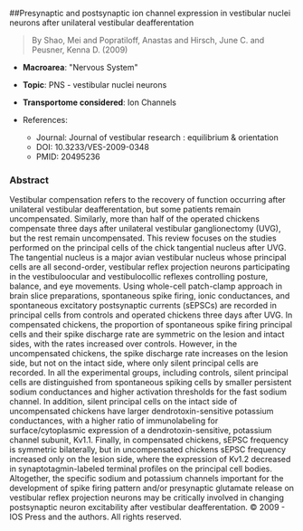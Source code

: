 ##Presynaptic and postsynaptic ion channel expression in vestibular nuclei neurons after unilateral vestibular deafferentation

> By Shao, Mei and Popratiloff, Anastas and Hirsch, June C. and Peusner, Kenna D. (2009)

- **Macroarea**: "Nervous System"
- **Topic**: PNS - vestibular nuclei neurons
- **Transportome considered**: Ion Channels

- References:
  - Journal: Journal of vestibular research : equilibrium & orientation
  - DOI: 10.3233/VES-2009-0348
  - PMID: 20495236

### Abstract

Vestibular compensation refers to the recovery of function occurring after unilateral vestibular deafferentation, but some patients remain uncompensated. Similarly, more than half of the operated chickens compensate three days after unilateral vestibular ganglionectomy (UVG), but the rest remain uncompensated. This review focuses on the studies performed on the principal cells of the chick tangential nucleus after UVG. The tangential nucleus is a major avian vestibular nucleus whose principal cells are all second-order, vestibular reflex projection neurons participating in the vestibuloocular and vestibulocollic reflexes controlling posture, balance, and eye movements. Using whole-cell patch-clamp approach in brain slice preparations, spontaneous spike firing, ionic conductances, and spontaneous excitatory postsynaptic currents (sEPSCs) are recorded in principal cells from controls and operated chickens three days after UVG. In compensated chickens, the proportion of spontaneous spike firing principal cells and their spike discharge rate are symmetric on the lesion and intact sides, with the rates increased over controls. However, in the uncompensated chickens, the spike discharge rate increases on the lesion side, but not on the intact side, where only silent principal cells are recorded. In all the experimental groups, including controls, silent principal cells are distinguished from spontaneous spiking cells by smaller persistent sodium conductances and higher activation thresholds for the fast sodium channel. In addition, silent principal cells on the intact side of uncompensated chickens have larger dendrotoxin-sensitive potassium conductances, with a higher ratio of immunolabeling for surface/cytoplasmic expression of a dendrotoxin-sensitive, potassium channel subunit, Kv1.1. Finally, in compensated chickens, sEPSC frequency is symmetric bilaterally, but in uncompensated chickens sEPSC frequency increased only on the lesion side, where the expression of Kv1.2 decreased in synaptotagmin-labeled terminal profiles on the principal cell bodies. Altogether, the specific sodium and potassium channels important for the development of spike firing pattern and/or presynaptic glutamate release on vestibular reflex projection neurons may be critically involved in changing postsynaptic neuron excitability after vestibular deafferentation. © 2009 - IOS Press and the authors. All rights reserved.
